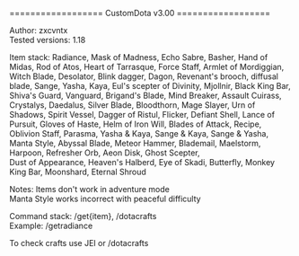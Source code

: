 ================== CustomDota v3.00 ==================

Author: zxcvntx  
Tested versions: 1.18  

Item stack: Radiance, Mask of Madness, Echo Sabre, Basher, Hand of Midas, Rod of Atos,
    Heart of Tarrasque, Force Staff, Armlet of Mordiggian, Witch Blade, Desolator, Blink dagger,
    Dagon, Revenant's brooch, diffusal blade, Sange, Yasha, Kaya, Eul's scepter of Divinity, Mjollnir, Black King Bar,
    Shiva's Guard, Vanguard, Brigand's Blade, Mind Breaker, Assault Cuirass, Crystalys, Daedalus, Silver Blade, Bloodthorn,
    Mage Slayer, Urn of Shadows, Spirit Vessel, Dagger of Ristul, Flicker, Defiant Shell, Lance of Pursuit, Gloves of Haste,
    Helm of Iron Will, Blades of Attack, Recipe, Oblivion Staff, Parasma, Yasha & Kaya, Sange & Kaya, Sange & Yasha,
    Manta Style, Abyssal Blade, Meteor Hammer, Blademail, Maelstorm, Harpoon, Refresher Orb, Aeon Disk, Ghost Scepter,  
    Dust of Appearance, Heaven's Halberd, Eye of Skadi, Butterfly, Monkey King Bar, Moonshard, Eternal Shroud

Notes:
    Items don't work in adventure mode  
    Manta Style works incorrect with peaceful difficulty  

Command stack: /get{item}, /dotacrafts  
    Example: /getradiance

To check crafts use JEI or /dotacrafts

